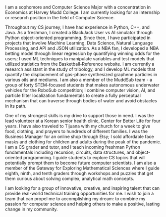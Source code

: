 I am a sophomore and Computer Science Major with a concentration in Economics at Harvey Mudd College. 
I am currently looking for an internship or research position in the field of Computer Science.

Throughout my CS journey, I have had experience in Python, C++, and Java. 
As a freshman, I created a BlackJack User vs AI simulator through Python object-oriented programming. 
Since then, I have participated in projects that involve Machine Learning, Data Science, Natural Language Processing, and API and JSON utilization. 
As a NBA fan, I developed a NBA betting model through linear regression by quantifying winning odds for the users; 
I used ML techniques to manipulate variables and test models that utilized statistics from the Basketball-Reference website. 
I am currently a research assistant in the study of tribology, and I develop ML models that quantify the displacement of gas-phase synthesized 
graphene particles in various oils and mediums. 
I am also a member of the MuddSub team - a group of forty STEM-focused students that makes autonomous underwater vehicles for the RoboSub competition; 
I combine computer vision, AI, and particle filter localization fundamentals to create a fully perceptual mechanism that can traverse through bodies 
of water and avoid obstacles in its path.

One of my strongest skills is my drive to support those in need. 
I was the lead volunteer at a Korean senior health clinic, Center for Better Life for four years. 
I have also traveled to Tijuana with my church for a week to give food, clothing, and prayers to hundreds of different families. 
I was the Business Manager for an online shop through Etsy; I sold affordable face masks and clothing for children and adults during 
the peak of the pandemic. I am a CS grader and tutor, and I teach incoming freshman Python fundamentals including recursion, circuits, 
data structures, and object-oriented programming. I guide students to explore CS topics that will potentially prompt them to become future 
computer scientists. I am also a member of the Gateway for Exploring Mathematical Sciences where I guide eighth, ninth, and tenth graders 
through workshops and puzzles that get them curious about solving complex, analytical math concepts.

I am looking for a group of innovative, creative, and inspiring talent that can provide real-world technical training opportunities for me. 
I wish to join a team that can propel me to accomplishing my dream: to combine my passion for computer science and helping others to make a positive, 
lasting change in my community.
